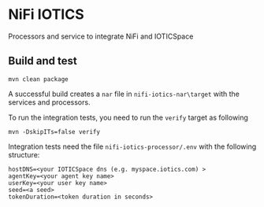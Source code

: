 # NiFi IOTICS

Processors and service to integrate NiFi and IOTICSpace

## Build and test

`mvn clean package`

A successful build creates a `nar` file in `nifi-iotics-nar\target` with the services and processors. 

To run the integration tests, you need to run the `verify` target as following

`mvn -DskipITs=false verify`

Integration tests need the file `nifi-iotics-processor/.env` with the following structure:

```properties
hostDNS=<your IOTICSpace dns (e.g. myspace.iotics.com) >
agentKey=<your agent key name>
userKey=<your user key name>
seed=<a seed>
tokenDuration=<token duration in seconds>
```

